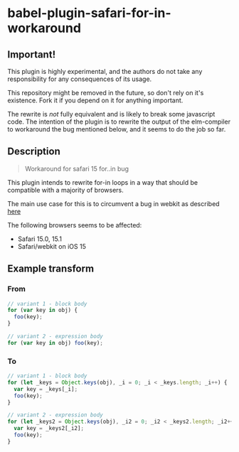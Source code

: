 # babel-plugin-safari-for-in-workaround

## Important!

This plugin is highly experimental, and the authors do not take any responsibility for any consequences of its usage.

This repository might be removed in the future, so don't rely on it's existence. Fork it if you depend on it for anything important.

The rewrite is _not_ fully equivalent and is likely to break some javascript code. The intention of the plugin is to rewrite the output of the elm-compiler to workaround the bug mentioned below, and it seems to do the job so far.

## Description

> Workaround for safari 15 for..in bug

This plugin intends to rewrite for-in loops in a way that should be compatible with a majority of browsers.

The main use case for this is to circumvent a bug in webkit as described [here](https://bugs.webkit.org/show_bug.cgi?id=230801)

The following browsers seems to be affected:

- Safari 15.0, 15.1
- Safari/webkit on iOS 15

## Example transform

### From

```js
// variant 1 - block body
for (var key in obj) {
  foo(key);
}

// variant 2 - expression body
for (var key in obj) foo(key);
```

### To

```js
// variant 1 - block body
for (let _keys = Object.keys(obj), _i = 0; _i < _keys.length; _i++) {
  var key = _keys[_i];
  foo(key);
}

// variant 2 - expression body
for (let _keys2 = Object.keys(obj), _i2 = 0; _i2 < _keys2.length; _i2++) {
  var key = _keys2[_i2];
  foo(key);
}
```
